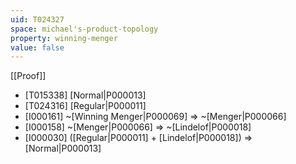 ```yaml
---
uid: T024327
space: michael's-product-topology
property: winning-menger
value: false
---
```

[[Proof]]

* [T015338] [Normal|P000013]
* [T024316] [Regular|P000011]
* [I000161] ~[Winning Menger|P000069] => ~[Menger|P000066]
* [I000158] ~[Menger|P000066] => ~[Lindelof|P000018]
* [I000030] ([Regular|P000011] + [Lindelof|P000018]) => [Normal|P000013]

